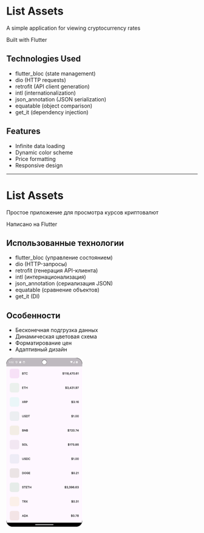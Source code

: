 # List Assets
A simple application for viewing cryptocurrency rates

Built with Flutter

## Technologies Used
- flutter_bloc (state management)
- dio (HTTP requests)
- retrofit (API client generation)
- intl (internationalization)
- json_annotation (JSON serialization)
- equatable (object comparison)
- get_it (dependency injection)

## Features
- Infinite data loading
- Dynamic color scheme
- Price formatting
- Responsive design


***
# List Assets

Простое приложение для просмотра курсов криптовалют

Написано на Flutter

## Использованные технологии
- flutter_bloc (управление состоянием)
- dio (HTTP-запросы)
- retrofit (генерация API-клиента)
- intl (интернационализация)
- json_annotation (сериализация JSON)
- equatable (сравнение объектов)
- get_it (DI)



## Особенности
- Бесконечная подгрузка данных
- Динамическая цветовая схема
- Форматирование цен
- Адаптивный дизайн

<img src="screenshot/Screenshot_1.png" width="200" height="445">